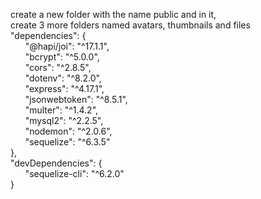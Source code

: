 create a new folder with the name public and in it,<br />
create 3 more folders named avatars, thumbnails and files<br />
"dependencies": {<br />
&nbsp;&nbsp;&nbsp;&nbsp;&nbsp;&nbsp;"@hapi/joi": "^17.1.1",<br />
&nbsp;&nbsp;&nbsp;&nbsp;&nbsp;&nbsp;"bcrypt": "^5.0.0",<br />
&nbsp;&nbsp;&nbsp;&nbsp;&nbsp;&nbsp;"cors": "^2.8.5",<br />
&nbsp;&nbsp;&nbsp;&nbsp;&nbsp;&nbsp;"dotenv": "^8.2.0",<br />
&nbsp;&nbsp;&nbsp;&nbsp;&nbsp;&nbsp;"express": "^4.17.1",<br />
&nbsp;&nbsp;&nbsp;&nbsp;&nbsp;&nbsp;"jsonwebtoken": "^8.5.1",<br />
&nbsp;&nbsp;&nbsp;&nbsp;&nbsp;&nbsp;"multer": "^1.4.2",<br />
&nbsp;&nbsp;&nbsp;&nbsp;&nbsp;&nbsp;"mysql2": "^2.2.5",<br />
&nbsp;&nbsp;&nbsp;&nbsp;&nbsp;&nbsp;"nodemon": "^2.0.6",<br />
&nbsp;&nbsp;&nbsp;&nbsp;&nbsp;&nbsp;"sequelize": "^6.3.5"<br />
},<br />
"devDependencies": {<br />
&nbsp;&nbsp;&nbsp;&nbsp;&nbsp;&nbsp;"sequelize-cli": "^6.2.0"<br />
}
